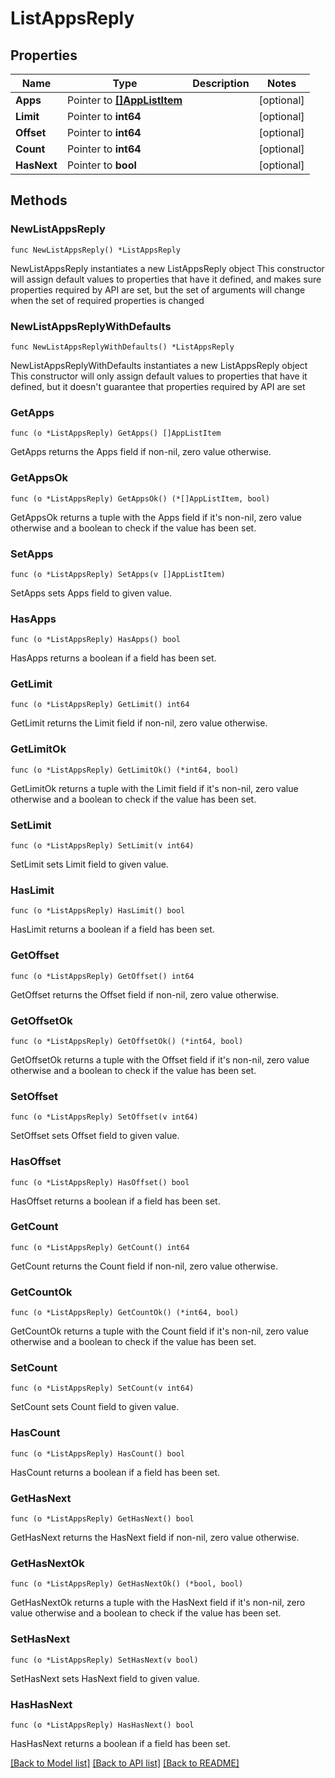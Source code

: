 # ListAppsReply

## Properties

Name | Type | Description | Notes
------------ | ------------- | ------------- | -------------
**Apps** | Pointer to [**[]AppListItem**](AppListItem.md) |  | [optional] 
**Limit** | Pointer to **int64** |  | [optional] 
**Offset** | Pointer to **int64** |  | [optional] 
**Count** | Pointer to **int64** |  | [optional] 
**HasNext** | Pointer to **bool** |  | [optional] 

## Methods

### NewListAppsReply

`func NewListAppsReply() *ListAppsReply`

NewListAppsReply instantiates a new ListAppsReply object
This constructor will assign default values to properties that have it defined,
and makes sure properties required by API are set, but the set of arguments
will change when the set of required properties is changed

### NewListAppsReplyWithDefaults

`func NewListAppsReplyWithDefaults() *ListAppsReply`

NewListAppsReplyWithDefaults instantiates a new ListAppsReply object
This constructor will only assign default values to properties that have it defined,
but it doesn't guarantee that properties required by API are set

### GetApps

`func (o *ListAppsReply) GetApps() []AppListItem`

GetApps returns the Apps field if non-nil, zero value otherwise.

### GetAppsOk

`func (o *ListAppsReply) GetAppsOk() (*[]AppListItem, bool)`

GetAppsOk returns a tuple with the Apps field if it's non-nil, zero value otherwise
and a boolean to check if the value has been set.

### SetApps

`func (o *ListAppsReply) SetApps(v []AppListItem)`

SetApps sets Apps field to given value.

### HasApps

`func (o *ListAppsReply) HasApps() bool`

HasApps returns a boolean if a field has been set.

### GetLimit

`func (o *ListAppsReply) GetLimit() int64`

GetLimit returns the Limit field if non-nil, zero value otherwise.

### GetLimitOk

`func (o *ListAppsReply) GetLimitOk() (*int64, bool)`

GetLimitOk returns a tuple with the Limit field if it's non-nil, zero value otherwise
and a boolean to check if the value has been set.

### SetLimit

`func (o *ListAppsReply) SetLimit(v int64)`

SetLimit sets Limit field to given value.

### HasLimit

`func (o *ListAppsReply) HasLimit() bool`

HasLimit returns a boolean if a field has been set.

### GetOffset

`func (o *ListAppsReply) GetOffset() int64`

GetOffset returns the Offset field if non-nil, zero value otherwise.

### GetOffsetOk

`func (o *ListAppsReply) GetOffsetOk() (*int64, bool)`

GetOffsetOk returns a tuple with the Offset field if it's non-nil, zero value otherwise
and a boolean to check if the value has been set.

### SetOffset

`func (o *ListAppsReply) SetOffset(v int64)`

SetOffset sets Offset field to given value.

### HasOffset

`func (o *ListAppsReply) HasOffset() bool`

HasOffset returns a boolean if a field has been set.

### GetCount

`func (o *ListAppsReply) GetCount() int64`

GetCount returns the Count field if non-nil, zero value otherwise.

### GetCountOk

`func (o *ListAppsReply) GetCountOk() (*int64, bool)`

GetCountOk returns a tuple with the Count field if it's non-nil, zero value otherwise
and a boolean to check if the value has been set.

### SetCount

`func (o *ListAppsReply) SetCount(v int64)`

SetCount sets Count field to given value.

### HasCount

`func (o *ListAppsReply) HasCount() bool`

HasCount returns a boolean if a field has been set.

### GetHasNext

`func (o *ListAppsReply) GetHasNext() bool`

GetHasNext returns the HasNext field if non-nil, zero value otherwise.

### GetHasNextOk

`func (o *ListAppsReply) GetHasNextOk() (*bool, bool)`

GetHasNextOk returns a tuple with the HasNext field if it's non-nil, zero value otherwise
and a boolean to check if the value has been set.

### SetHasNext

`func (o *ListAppsReply) SetHasNext(v bool)`

SetHasNext sets HasNext field to given value.

### HasHasNext

`func (o *ListAppsReply) HasHasNext() bool`

HasHasNext returns a boolean if a field has been set.


[[Back to Model list]](../README.md#documentation-for-models) [[Back to API list]](../README.md#documentation-for-api-endpoints) [[Back to README]](../README.md)


